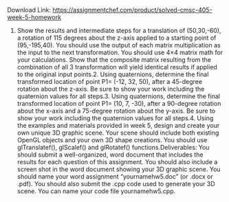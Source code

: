 Download Link: https://assignmentchef.com/product/solved-cmsc-405-week-5-homework
<br>
1. Show the results and intermediate steps for a translation of (50,30,-60), a rotation of 115 degrees about the z-axis applied to a starting point of (95,-195,40). You should use the output of each matrix multiplication as the input to the next transformation. You should use 4×4 matrix math for your calculations. Show that the composite matrix resulting from the combination of all 3 transformation will yield identical results if applied to the original input points.2. Using quaternions, determine the final transformed location of point P1= (-12, 32, 50), after a 45-degree rotation about the z-axis. Be sure to show your work including the quaternion values for all steps.3. Using quaternions, determine the final transformed location of point P1= (10, 7, -30), after a 90-degree rotation about the x-axis and a 75-degree rotation about the y-axis. Be sure to show your work including the quaternion values for all steps.4. Using the examples and materials provided in week 5, design and create your own unique 3D graphic scene. Your scene should include both existing OpenGL objects and your own 3D shape creations. You should use glTranslatef(), glScalef() and glRotatef() functions.Deliverables: You should submit a well-organized, word document that includes the results for each question of this assignment. You should also include a screen shot in the word document showing your 3D graphic scene. You should name your word assignment “yournamehw5.doc” (or .docx or .pdf). You should also submit the .cpp code used to generate your 3D scene. You can name your code file yournamehw5.cpp.